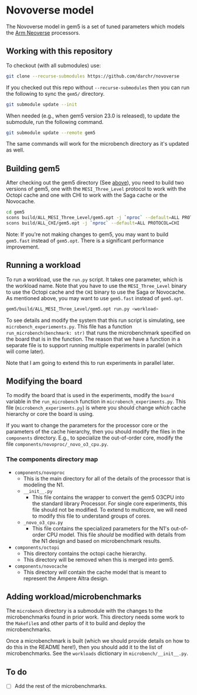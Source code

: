 # Novoverse model

The Novoverse model in gem5 is a set of tuned parameters which models the [Arm Neoverse](https://www.arm.com/products/silicon-ip-cpu/neoverse/neoverse-v1) processors.

## Working with this repository

To checkout (with all submodules) use:

```sh
git clone --recurse-submodules https://github.com/darchr/novoverse
```

If you checked out this repo without `--recurse-submodules` then you can run the following to sync the `gem5/` directory.

```sh
git submodule update --init
```

When needed (e.g., when gem5 version 23.0 is released), to update the submodule, run the following command.

```sh
git submodule update --remote gem5
```

The same commands will work for the microbench directory as it's updated as well.

## Building gem5

After checking out the gem5 directory (See [above](#working-with-this-repository)), you need to build two versions of gem5, one with the `MESI_Three_Level` protocol to work with the Octopi cache and one with CHI to work with the Saga cache or the Novocache.

```sh
cd gem5
scons build/ALL_MESI_Three_Level/gem5.opt -j `nproc` --default=ALL PROTOCOL=MESI_Three_Level
scons build/ALL_CHI/gem5.opt -j `nproc` --default=ALL PROTOCOL=CHI
```

Note: If you're not making changes to gem5, you may want to build `gem5.fast` instead of `gem5.opt`.
There is a significant performance improvement.

## Running a workload

To run a workload, use the `run.py` script.
It takes one parameter, which is the workload name.
Note that you have to use the `MESI_Three_Level` binary to use the Octopi cache and the `CHI` binary to use the Saga or Novocache.
As mentioned above, you may want to use `gem5.fast` instead of `gem5.opt`.

```sh
gem5/build/ALL_MESI_Three_Level/gem5.opt run.py <workload>
```

To see details and modify the system that this run script is simulating, see `microbench_experiements.py`.
This file has a function `run_microbench(benchmark: str)` that runs the microbenchmark specified on the board that is in the function.
The reason that we have a function in a separate file is to support running multiple experiments in parallel (which will come later).

Note that I am going to extend this to run experiments in parallel later.

## Modifying the board

To modify the board that is used in the experiments, modify the `board` variable in the `run_microbench` function in `microbench_experiments.py`.
This file (`microbench_experiments.py`) is where you should change *which* cache hierarchy or core the board is using.

If you want to change the parameters for the processor core or the parameters of the cache hierarchy, then you should modify the files in the `components` directory.
E.g., to specialize the out-of-order core, modify the file `components/novoproc/_novo_o3_cpu.py`.

### The components directory map

- `components/novoproc`
  - This is the main directory for all of the details of the processor that is modeling the N1.
  - `__init__.py`
    - This file contains the wrapper to convert the gem5 O3CPU into the standard library Processor. For single core experiments, this file should not be modified. To extend to multicore, we will need to modify this file to understand groups of cores.
  - `_novo_o3_cpu.py`
    - This file contains the specialized parameters for the N1's out-of-order CPU model. This file *should* be modified with details from the N1 design and based on microbenchmark results.
- `components/octopi`
  - This directory contains the octopi cache hierarchy.
  - This directory will be removed when this is merged into gem5.
- `components/novocache`
  - This directory *will* contain the cache model that is meant to represent the Ampere Altra design.

## Adding workload/microbenchmarks

The `microbench` directory is a submodule with the changes to the microbenchmarks found in prior work.
This directory needs some work to the `Makefile`s and other parts of it to build and deploy the microbenchmarks.

Once a microbenchmark is built (which we should provide details on how to do this in the README here!), then you should add it to the list of microbenchmarks.
See the `workloads` dictionary in `microbench/__init__.py`.

## To do

- [ ] Add the rest of the microbenchmarks.
